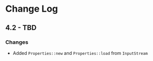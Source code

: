 # Change Log

## 4.2 - TBD
### Changes
* Added `Properties::new` and `Properties::load` from `InputStream`
